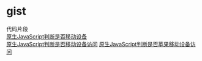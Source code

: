 # gist
代码片段<br>
[原生JavaScript判断是否移动设备](https://github.com/xiaojugit/gist/blob/master/src/isMobile.js)<br>
[原生JavaScript判断是否移动设备访问](https://github.com/xiaojugit/gist/blob/master/src/isMobileUserAgent.js)
[原生JavaScript判断是否苹果移动设备访问](https://github.com/xiaojugit/gist/blob/master/src/isAppleMobileDevice.js)
